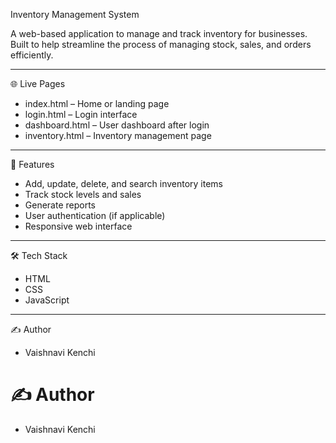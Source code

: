  Inventory Management System

A web-based application to manage and track inventory for businesses. Built to help streamline the process of managing stock, sales, and orders efficiently.

---

 🌐 Live Pages

- index.html – Home or landing page  
- login.html – Login interface  
- dashboard.html – User dashboard after login  
- inventory.html – Inventory management page  

---

 🔧 Features

- Add, update, delete, and search inventory items  
- Track stock levels and sales  
- Generate reports  
- User authentication (if applicable)  
- Responsive web interface  

---

🛠 Tech Stack

- HTML  
- CSS  
- JavaScript  

---

✍️ Author

- Vaishnavi Kenchi

# ✍️ Author

- Vaishnavi Kenchi
